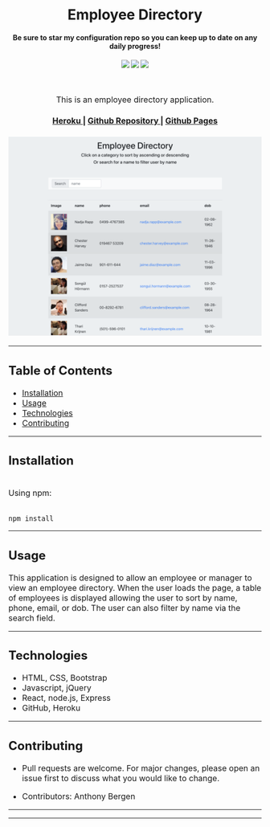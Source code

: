 <h1 align="center">
Employee Directory
</h1>
<h4 align="center" style="margin-bottom:10px">Be sure to star my configuration repo so you can keep up to date on any daily progress!</h4>
<div align="center">
  <h4>
    </a>
    <a href="https://github.com/adbergen/employee-directory/stargazers"><img src="https://img.shields.io/github/stars/adbergen/employee-directory.svg?style=plasticr"/></a>
    <a href="https://github.com/adbergen/employee-directory/commits/master"><img src="https://img.shields.io/github/last-commit/adbergen/employee-directory.svg?style=plasticr"/></a>
        <a href="https://github.com/adbergen/employee-directory/commits/master"><img src="https://img.shields.io/github/commit-activity/y/adbergen/employee-directory.svg?style=plasticr"/></a>
</h4>
<br>
</div>
<p align="center"><font size="3">
This is an employee directory application.</p>
<div align="center"><a name="menu"></a>
  <h4>
    <a href="https://employ-directory.herokuapp.com/">
      Heroku
    </a>
    <span> | </span>
    <a href="https://github.com/adbergen/employee-directory">
      Github Repository
    </a>
<span> | </span>
<a href="https://adbergen.github.io/employee-directory/">
      Github Pages
    </a>
  </h4>
</div>

![Screenshot of application demo](public/demo.png)

<hr>

## Table of Contents

- [Installation](#installation)
- [Usage](#usage)
- [Technologies](#technologies)
- [Contributing](#contributing)

<hr>

## Installation

<br>
Using npm:

<br>
<br>

    npm install

<hr>

## Usage

<p> This application is designed to allow an employee or manager to view an employee directory. When the user loads the page, a table of employees is displayed allowing the user to sort by name, phone, email, or dob. The user can also filter by name via the search field.

<hr>

## Technologies

<ul>
<li>HTML, CSS, Bootstrap</li>
<li>Javascript, jQuery</li>
<li>React, node.js, Express</li>
<li>GitHub, Heroku</li>
</ul>

<hr>

## Contributing

- Pull requests are welcome. For major changes, please open an issue first to discuss what you would like to change.

- Contributors: Anthony Bergen

<hr><hr>
